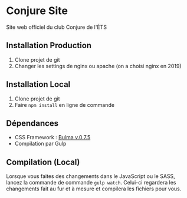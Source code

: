 # Conjure Site
Site web officiel du club Conjure de l'ÉTS

## Installation Production
1) Clone projet de git
2) Changer les settings de nginx ou apache (on a choisi nginx en 2019)

## Installation Local
1) Clone projet de git
2) Faire `npm install` en ligne de commande

## Dépendances
- CSS Framework : [Bulma v.0.7.5](https://bulma.io/)
- Compilation par Gulp

## Compilation (Local)
Lorsque vous faites des changements dans le JavaScript ou le SASS, lancez la commande de commande `gulp watch`.
Celui-ci regardera les changements fait au fur et à mesure et compilera les fichiers pour vous.

